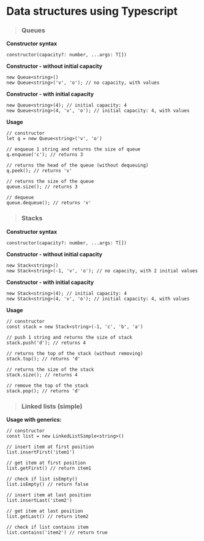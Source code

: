 # Data structures using Typescript
> ### Queues

**Constructor syntax**

<code>constructor(capacity?: number, ...args: T[])</code>

**Constructor - without initial capacity**
```
new Queue<string>()
new Queue<string>('v', 'o'); // no capacity, with values

```

**Constructor - with initial capacity**
```
new Queue<string>(4); // initial capacity: 4
new Queue<string>(4, 'v', 'o'); // initial capacity: 4, with values

```

**Usage**
```
// constructor
let q = new Queue<string>('v', 'o')

// enqueue 1 string and returns the size of queue
q.enqueue('c'); // returns 3

// returns the head of the queue (without dequeuing)
q.peek(); // returns 'v'

// returns the size of the queue
queue.size(); // returns 3

// dequeue
queue.dequeue(); // returns 'v'
```

> ### Stacks

**Constructor syntax**

<code>constructor(capacity?: number, ...args: T[])</code>

**Constructor - without initial capacity**
```
new Stack<string>()
new Stack<string>(-1, 'v', 'o'); // no capacity, with 2 initial values

```

**Constructor - with initial capacity**
```
new Stack<string>(4); // initial capacity: 4
new Stack<string>(4, 'v', 'o'); // initial capacity: 4, with values

```

**Usage**

```
// constructor
const stack = new Stack<string>(-1, 'c', 'b', 'a')

// push 1 string and returns the size of stack
stack.push('d'); // returns 4

// returns the top of the stack (without removing)
stack.top(); // returns 'd'

// returns the size of the stack
stack.size(); // returns 4

// remove the top of the stack
stack.pop(); // returns 'd'
```

> ### Linked lists (simple)

**Usage with generics:**

```
// constructor
const list = new LinkedListSimple<string>()

// insert item at first position
list.insertFirst('item1')

// get item at first position
list.getFirst() // return item1

// check if list isEmpty()
list.isEmpty() // return false

// insert item at last position
list.insertLast('item2')

// get item at last position
list.getLast() // return item2

// check if list contains item
list.contains('item2') // return true

```